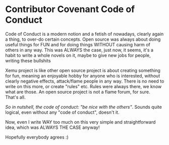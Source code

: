 # Contributor Covenant Code of Conduct

Code of Conduct is a modern notion and a fetish of nowadays, clearly again a
thing, to over-do certain concepts. Open source was always about doing useful
things for FUN and for doing things WITHOUT causing harm of others in any
way. This was ALWAYS the case, just now, it seems, it's a habit to write a
whole novels on it, maybe to give new jobs for people, writing these bullshits

Xemu project is like other open source project is about creating something for
fun, meaning an enjoyable hobby for anyone who is interested, without clearly
negative effects, attack/flame people in any way. There is no need to write on
this more, or create "rules" etc. Rules were always there, we know what are
those. An open source project is not a flame forum, for sure. That's all.

_So in nutshell, the code of conduct: "be nice with the others"_. Sounds quite
logical, even without any "code of conduct", doesn't it.

Now, even I write WAY too much on this very simple and straightforward idea,
which was ALWAYS THE CASE anyway!

Hopefully everybody agrees :)
